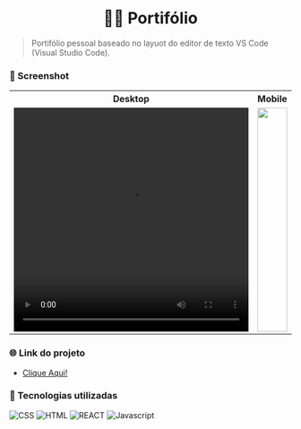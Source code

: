 <div align="center"> 

# 👨‍💻	Portifólio

</div>

> Portifólio pessoal baseado no layuot do editor de texto VS Code (Visual Studio Code).

### 📸 Screenshot

<table>
  <tr>
    <th>Desktop</th>
    <th>Mobile</th>
  </tr>
  <tr>
    <td>
			<video src="https://user-images.githubusercontent.com/34304319/239705122-c12cc14b-48e6-4927-9934-d592676d44fb.mp4" height="400" width="100%" autoplay>
		</td>
		<td>
			<img src="https://user-images.githubusercontent.com/34304319/239704650-8b0cfac7-1a50-44cc-99c6-ce16e5c407d1.gif" height="400" width="100%">
		</td>
  </tr> 
</table>

### 🌐 Link do projeto

- [Clique Aqui!](https://vinicius-carvalho.netlify.app/)

### 🔧 Tecnologias utilizadas

![CSS](https://skillicons.dev/icons?i=css)
![HTML](https://skillicons.dev/icons?i=html)
![REACT](https://skillicons.dev/icons?i=react)
![Javascript](https://skillicons.dev/icons?i=js)
